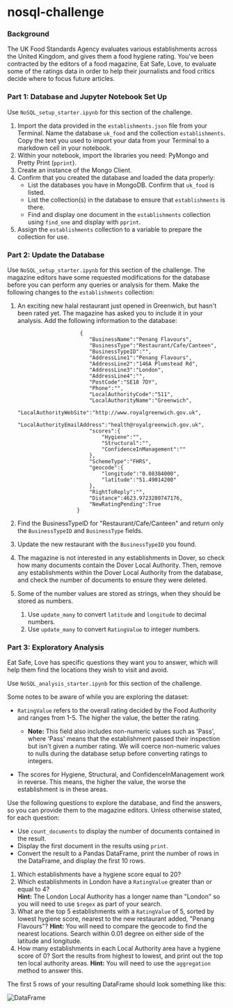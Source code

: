 # nosql-challenge

### **Background**

The UK Food Standards Agency evaluates various establishments across the United Kingdom, and gives them a food hygiene rating. You've been contracted by the editors of a food magazine, Eat Safe, Love, to evaluate some of the ratings data in order to help their journalists and food critics decide where to focus future articles.

### **Part 1: Database and Jupyter Notebook Set Up**

Use <code>NoSQL_setup_starter.ipynb</code> for this section of the challenge.
1. Import the data provided in the <code>establishments.json</code> file from your Terminal. Name the database <code>uk_food</code> and the collection <code>establishments</code>. Copy the text you used to import your data from your Terminal to a markdown cell in your notebook.
2. Within your notebook, import the libraries you need: PyMongo and Pretty Print (<code>pprint</code>).
3. Create an instance of the Mongo Client.
4. Confirm that you created the database and loaded the data properly:
   * List the databases you have in MongoDB. Confirm that <code>uk_food</code> is listed.
   * List the collection(s) in the database to ensure that <code>establishments</code> is there.
   * Find and display one document in the <code>establishments</code> collection using <code>find_one</code> and display with <code>pprint</code>.
5. Assign the <code>establishments</code> collection to a variable to prepare the collection for use.

### **Part 2: Update the Database**

Use <code>NoSQL_setup_starter.ipynb</code> for this section of the challenge.
The magazine editors have some requested modifications for the database before you can perform any queries or analysis for them. Make the following changes to the <code>establishments</code> collection:
1. An exciting new halal restaurant just opened in Greenwich, but hasn't been rated yet. The magazine has asked you to include it in your analysis. Add the following information to the database:

                           {
                              "BusinessName":"Penang Flavours",
                              "BusinessType":"Restaurant/Cafe/Canteen",
                              "BusinessTypeID":"",
                              "AddressLine1":"Penang Flavours",
                              "AddressLine2":"146A Plumstead Rd",
                              "AddressLine3":"London",
                              "AddressLine4":"",
                              "PostCode":"SE18 7DY",
                              "Phone":"",
                              "LocalAuthorityCode":"511",
                              "LocalAuthorityName":"Greenwich",
                              "LocalAuthorityWebSite":"http://www.royalgreenwich.gov.uk",
                              "LocalAuthorityEmailAddress":"health@royalgreenwich.gov.uk",
                              "scores":{
                                  "Hygiene":"",
                                  "Structural":"",
                                  "ConfidenceInManagement":""
                              },
                              "SchemeType":"FHRS",
                              "geocode":{
                                  "longitude":"0.08384000",
                                  "latitude":"51.49014200"
                              },
                              "RightToReply":"",
                              "Distance":4623.9723280747176,
                              "NewRatingPending":True
                          }


2. Find the BusinessTypeID for "Restaurant/Cafe/Canteen" and return only the <code>BusinessTypeID</code> and <code>BusinessType</code> fields.
3. Update the new restaurant with the <code>BusinessTypeID</code> you found.
4. The magazine is not interested in any establishments in Dover, so check how many documents contain the Dover Local Authority. Then, remove any establishments within the Dover Local Authority from the database, and check the number of documents to ensure they were deleted.
5. Some of the number values are stored as strings, when they should be stored as numbers.
     1. Use <code>update_many</code> to convert <code>latitude</code> and <code>longitude</code> to decimal numbers.
     2. Use <code>update_many</code> to convert <code>RatingValue</code> to integer numbers.

### **Part 3: Exploratory Analysis**

Eat Safe, Love has specific questions they want you to answer, which will help them find the locations they wish to visit and avoid.

Use <code>NoSQL_analysis_starter.ipynb</code> for this section of the challenge.

Some notes to be aware of while you are exploring the dataset:
  * <code>RatingValue</code> refers to the overall rating decided by the Food Authority and ranges from 1-5. The higher the value, the better the rating.
    
      * **Note:** This field also includes non-numeric values such as 'Pass', where 'Pass' means that the establishment passed their inspection but isn't given a number rating. We will coerce non-numeric values to nulls during the database setup before converting ratings to integers.
        
* The scores for Hygiene, Structural, and ConfidenceInManagement work in reverse. This means, the higher the value, the worse the establishment is in these areas.

Use the following questions to explore the database, and find the answers, so you can provide them to the magazine editors.
Unless otherwise stated, for each question:
  * Use <code>count_documents</code> to display the number of documents contained in the result.
  * Display the first document in the results using <code>print</code>.
  * Convert the result to a Pandas DataFrame, print the number of rows in the DataFrame, and display the first 10 rows.
1. Which establishments have a hygiene score equal to 20?
2. Which establishments in London have a <code>RatingValue</code> greater than or equal to 4?  
   **Hint:** The London Local Authority has a longer name than "London" so you will need to use <code>$regex</code> as part of your search.
3. What are the top 5 establishments with a <code>RatingValue</code> of 5, sorted by lowest hygiene score, nearest to the new restaurant added, "Penang Flavours"?
   **Hint:** You will need to compare the geocode to find the nearest locations. Search within 0.01 degree on either side of the latitude and longitude.
4. How many establishments in each Local Authority area have a hygiene score of 0? Sort the results from highest to lowest, and print out the top ten local authority areas.
   **Hint:** You will need to use the <code>aggregation</code> method to answer this.

The first 5 rows of your resulting DataFrame should look something like this:

![DataFrame]()

























